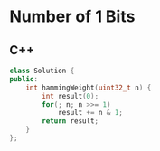 Number of 1 Bits
==========

## C++


```cpp
class Solution {
public:
    int hammingWeight(uint32_t n) {
        int result(0);
        for(; n; n >>= 1)
            result += n & 1;
        return result;
    }
};
```
